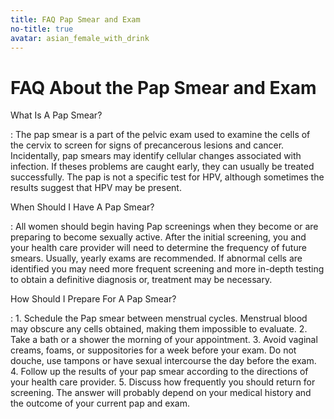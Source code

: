 ```yaml
---
title: FAQ Pap Smear and Exam
no-title: true
avatar: asian_female_with_drink
---
```


FAQ About the Pap Smear and Exam
================================

What Is A Pap Smear?

: The pap smear is a part of the pelvic exam used to examine the cells
of the cervix to screen for signs of precancerous lesions and cancer.
Incidentally, pap smears may identify cellular changes associated with
infection. If theses problems are caught early, they can usually be
treated successfully. The pap is not a specific test for HPV, although
sometimes the results suggest that HPV may be present.

When Should I Have A Pap Smear?

: All women should begin having Pap screenings when they become or are
preparing to become sexually active. After the initial screening, you
and your health care provider will need to determine the frequency of
future smears. Usually, yearly exams are recommended. If abnormal cells
are identified you may need more frequent screening and more in-depth
testing to obtain a definitive diagnosis or, treatment may be necessary.

How Should I Prepare For A Pap Smear?

: 1. Schedule the Pap smear between menstrual cycles. Menstrual blood
     may obscure any cells obtained, making them impossible to evaluate.
2. Take a bath or a shower the morning of your appointment.
3. Avoid vaginal creams, foams, or suppositories for a week before your
   exam. Do not douche, use tampons or have sexual intercourse the day
   before the exam.
4. Follow up the results of your pap smear according to the directions
   of your health care provider.
5. Discuss how frequently you should return for screening. The answer
   will probably depend on your medical history and the outcome of your
   current pap and exam.

